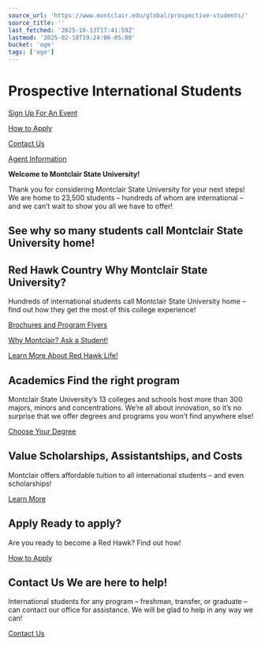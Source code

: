 ```yaml
---
source_url: 'https://www.montclair.edu/global/prospective-students/'
source_title: ''
last_fetched: '2025-10-13T17:41:59Z'
lastmod: '2025-02-18T19:24:06-05:00'
bucket: 'oge'
tags: ['oge']
---
```


# Prospective International Students

[Sign Up For An Event](https://www.montclair.edu/global/prospective-international-student-events/)

[How to Apply](https://www.montclair.edu/global/how-to-apply/)

[Contact Us](https://www.montclair.edu/global/contact-us/)

[Agent Information](http://www.montclair.edu/global/agent-interest-form/)

**Welcome to Montclair State University!**

Thank you for considering Montclair State University for your next steps! We are home to 23,500 students – hundreds of whom are international – and we can’t wait to show you all we have to offer!

## See why so many students call Montclair State University home!

## Red Hawk Country Why Montclair State University?

Hundreds of international students call Montclair State University home – find out how they get the most of this college experience!

[Brochures and Program Flyers](https://www.montclair.edu/global/brochures-and-flyers/)

[Why Montclair? Ask a Student!](https://www.montclair.edu/global/ask-a-student/)

[Learn More About Red Hawk Life!](https://www.montclair.edu/red-hawk-life/)

## Academics Find the right program

Montclair State University’s 13 colleges and schools host more than 300 majors, minors and concentrations. We’re all about innovation, so it’s no surprise that we offer degrees and programs you won’t find anywhere else!

[Choose Your Degree](https://www.montclair.edu/academics/all-programs)

## Value Scholarships, Assistantships, and Costs

Montclair offers affordable tuition to all international students – and even scholarships!

[Learn More](http://www.montclair.edu/global/costs-scholarships)

## Apply Ready to apply?

Are you ready to become a Red Hawk? Find out how!

[How to Apply](https://www.montclair.edu/global/how-to-apply)

  

## Contact Us We are here to help!

International students for any program – freshman, transfer, or graduate – can contact our office for assistance. We will be glad to help in any way we can!

[Contact Us](https://www.montclair.edu/global/contact-us)